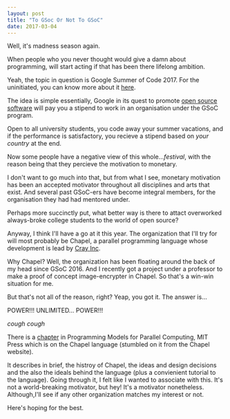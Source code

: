 ```yaml
---
layout: post
title: "To GSoc Or Not To GSoC"
date: 2017-03-04
---
```


Well, it's madness season again.

When people who you never thought would give a damn about programming, will start acting if that has been there lifelong ambition. 

  
Yeah, the topic in question is Google Summer of Code 2017. 
For the uninitiated, you can know more about it [here](https://summerofcode.withgoogle.com/).

The idea is simple essentially,
Google in its quest to promote [open source software](https://en.wikipedia.org/wiki/Open-source_software) will pay you a stipend to work in an organisation under the GSoC program.
 
Open to all university students, you code away your summer vacations, and if the performance is satisfactory, you recieve a stipend based on *your country* at the end. 
  

Now some people have a negative view of this whole...*festival*, with the reason being that they percieve the motivation to monetary.

I don't want to go much into that, but from what I see, monetary motivation has been an accepted motivator throughout all disciplines and arts that exist.
And several past GSoC-ers have become integral members, for the organisation they had had mentored under.

Perhaps more succinctly put, what better way is there to attact overworked always-broke college students to the world of open source?

Anyway, I think I'll have a go at it this year. 
The organization that I'll try for will most probably be Chapel, a parallel programming language whose development is lead by [Cray Inc](http://www.cray.com/).

Why Chapel? Well, the organization has been floating around the back of my head since GSoC 2016. And I recently got a project under a professor to make a proof of concept image-encrypter in Chapel. 
So that's a win-win situation for me.
  
But that's not all of the reason, right?
Yeap, you got it. The answer is...
  
POWER!!! UNLIMITED... POWER!!!
  
*cough* *cough*
  
There is a [chapter](http://chapel.cray.com/publications/PMfPC-Chapel.pdf) in Programming Models for Parallel Computing, MIT Press which is on the Chapel language (stumbled on it from the Chapel website).

It describes in brief, the histroy of Chapel, the ideas and design decisions and the also the ideals behind the language (plus a convienient tutorial to the language).
Going through it, I felt like I wanted to associate with this. It's not a world-breaking motivator, but hey! It's a motivator nonetheless.
Although,I'll see if any other organization matches my interest or not.
  
Here's hoping for the best.
